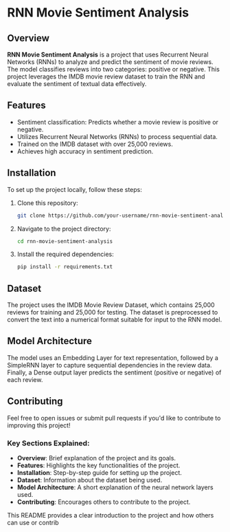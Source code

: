 # RNN Movie Sentiment Analysis

## Overview
**RNN Movie Sentiment Analysis** is a project that uses Recurrent Neural Networks (RNNs) to analyze and predict the sentiment of movie reviews. The model classifies reviews into two categories: positive or negative. This project leverages the IMDB movie review dataset to train the RNN and evaluate the sentiment of textual data effectively.

## Features
- Sentiment classification: Predicts whether a movie review is positive or negative.
- Utilizes Recurrent Neural Networks (RNNs) to process sequential data.
- Trained on the IMDB dataset with over 25,000 reviews.
- Achieves high accuracy in sentiment prediction.

## Installation

To set up the project locally, follow these steps:

1. Clone this repository:
   ```bash
   git clone https://github.com/your-username/rnn-movie-sentiment-analysis.git
   ```
2. Navigate to the project directory:
   ```bash
   cd rnn-movie-sentiment-analysis
   ```
3. Install the required dependencies:
    ```bash
   pip install -r requirements.txt
   ```
## Dataset
The project uses the IMDB Movie Review Dataset, which contains 25,000 reviews for training and 25,000 for testing. The dataset is preprocessed to convert the text into a numerical format suitable for input to the RNN model.

## Model Architecture
The model uses an Embedding Layer for text representation, followed by a SimpleRNN layer to capture sequential dependencies in the review data. Finally, a Dense output layer predicts the sentiment (positive or negative) of each review.

## Contributing
Feel free to open issues or submit pull requests if you'd like to contribute to improving this project!

### Key Sections Explained:
- **Overview**: Brief explanation of the project and its goals.
- **Features**: Highlights the key functionalities of the project.
- **Installation**: Step-by-step guide for setting up the project.
- **Dataset**: Information about the dataset being used.
- **Model Architecture**: A short explanation of the neural network layers used.
- **Contributing**: Encourages others to contribute to the project.

This README provides a clear introduction to the project and how others can use or contrib
